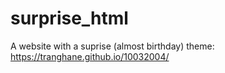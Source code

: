 # surprise_html
A website with a suprise (almost birthday) theme: https://tranghane.github.io/10032004/   
